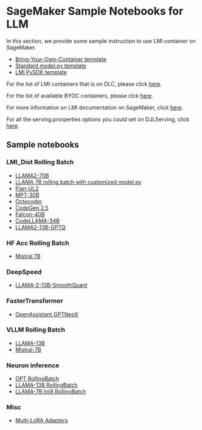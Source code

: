 # SageMaker Sample Notebooks for LLM

In this section, we provide some sample instruction to use LMI container on SageMaker.

- [Bring-Your-Own-Container template](BYOC_template_with_LMI_solution.ipynb)
- [Standard model.py template](standard_template_with_LMI_solution.ipynb)
- [LMI PySDK template](pysdk_template_with_LMI_solution.ipynb)

For the list of LMI containers that is on DLC, please click [here](https://github.com/aws/deep-learning-containers/blob/master/available_images.md#large-model-inference-containers).

For the list of available BYOC containers, please clck [here](https://hub.docker.com/r/deepjavalibrary/djl-serving/tags).

For more information on LMI documentation on SageMaker, click [here](https://docs.aws.amazon.com/sagemaker/latest/dg/realtime-endpoints-large-model-inference.html).

For all the serving.prorperties options you could set on DJLServing, click [here](https://docs.djl.ai/docs/serving/serving/docs/modes.html#servingproperties).

## Sample notebooks

### LMI_Dist Rolling Batch

- [LLAMA2-70B](sample-llm/rollingbatch_deploy_llama2_70b_w_pagedattn.ipynb)
- [LLAMA 7B rolling batch with customized model.py](sample-llm/rollingbatch_llama_7b_customized_preprocessing.ipynb)
- [Flan-UL2](sample-llm/rollingbatch_deploy_flan_ul2.ipynb)
- [MPT-30B](sample-llm/rollingbatch_deploy_mpt_30b.ipynb)
- [Octocoder](sample-llm/rollingbatch_deploy_octocoder_w_pagedattn.ipynb)
- [CodeGen 2.5](sample-llm/rollingbatch_deploy_codegen25_7b.ipynb)
- [Falcon-40B](sample-llm/rollingbatch_deploy_falcon_40b.ipynb)
- [CodeLLAMA-34B](sample-llm/rollingbatch_deploy_codellama_34b.ipynb)
- [LLAMA2-13B-GPTQ](sample-llm/rollingbatch_deploy_llama2-13b-gptq.ipynb)

### HF Acc Rolling Batch

- [Mistral 7B](sample-llm/hf_acc_deploy_mistral_7b.ipynb)

### DeepSpeed

- [LLAMA-2-13B-SmoothQuant](sample-llm/ds_deploy_llama2-13b-smoothquant.ipynb)

### FasterTransformer

- [OpenAssistant GPTNeoX](sample-llm/fastertransformer_deploy_pythia12b_triton_mode.ipynb)

### VLLM Rolling Batch

- [LLAMA-13B](sample-llm/vllm_deploy_llama_13b.ipynb)
- [Mistral-7B](sample-llm/vllm_deploy_mistral_7b.ipynb)

### Neuron inference

- [OPT RollingBatch](sample-llm/tnx_rollingbatch_deploy_opt.ipynb)
- [LLAMA-13B RollingBatch](sample-llm/tnx_rollingbatch_deploy_llama_13b.ipynb)
- [LLAMA-7B Int8 RollingBatch](sample-llm/tnx_rollingbatch_deploy_llama_7b_int8.ipynb)

### Misc

- [Multi-LoRA Adapters](sample-llm/multi_lora_adapter_inference.ipynb)
